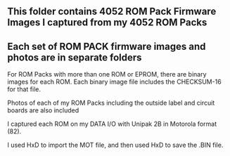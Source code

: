This folder contains 4052 ROM Pack Firmware Images I captured from my 4052 ROM Packs
-----

Each set of ROM PACK firmware images and photos are in separate folders
-------
For ROM Packs with more than one ROM or EPROM, there are binary images for each ROM.  Each binary image file includes the CHECKSUM-16 for that file.

Photos of each of my ROM Packs including the outside label and circuit boards are also included


I captured each ROM on my DATA I/O with Unipak 2B in Motorola format (82).

I used HxD to import the MOT file, and then used HxD to save the .BIN file.
